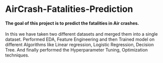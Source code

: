 # AirCrash-Fatalities-Prediction

#### The goal of this project is to predict the fatalities in Air crashes. 

In this we have taken two different datasets and merged them into a single dataset. Performed EDA, Feature Engineering and then Trained model on different Algorithms like Linear regression, Logistic Regression, Decision Tree. And finally performed the Hyperparameter Tuning, Optimization techniques. 
